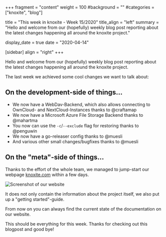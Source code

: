 +++
fragment = "content"
weight = 100
#background = ""
#categories = ["knoxite", "blog"]

title = "This week in knoxite - Week 15/2020"
title_align = "left"
summary = "Hello and welcome from our (hopefully) weekly blog post reporting about the latest changes happening all around the knoxite project."

display_date = true
date = "2020-04-14"

[sidebar]
  align = "right"
+++

Hello and welcome from our (hopefully) weekly blog post reporting about the
latest changes happening all around the knoxite project.

The last week we achieved some cool changes we want to talk about:

## On the development-side of things...

 - We now have a WebDav-Backend, which also allows connecting to OwnCloud- and
   NextCloud-Instances thanks to @craftamap
 - We now have a Microsoft Azure File Storage Backend thanks to @mahartma
 - You now can use the `-c`/`--exclude` flag for restoring thanks to @penguwin
 - We now have a go-releaser config thanks to @muesli
 - And various other small changes/bugfixes thanks to @muesli

## On the "meta"-side of things...

Thanks to the effort of the whole team, we managed to jump-start our webpage
[knoxite.com](https://knoxite.com) within a few days.

![Screenshot of our website](/images/2020/15/week15_webpage_landing_page.png)

It does not only contain the information about the project itself, we also put
up a "getting started"-guide.

From now on you can always find the current state of the
documentation on our website.

This should be everything for this week. Thanks for checking out this blogpost
and good bye!
